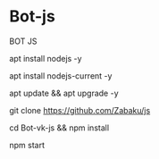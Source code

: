 # Bot-js
BOT JS


apt install nodejs -y


apt install nodejs-current -y


apt update && apt upgrade -y


git clone https://github.com/Zabaku/js


cd Bot-vk-js && npm install


npm start
